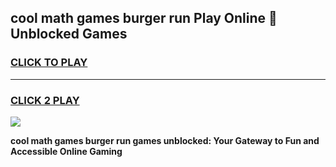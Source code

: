 
## cool math games burger run Play Online 👋 Unblocked Games
<h3>
<a href="https://news.freeplayer.one?title=cool_math_games_burger_run&ref=17CMG">CLICK TO PLAY</a></h3>
<hr>

<h3>
<a href="https://news.freeplayer.one?title=cool_math_games_burger_run&ref=17CMG">CLICK 2 PLAY</a>
  
</h3>

<a href="https://news.freeplayer.one?title=cool_math_games_burger_run&ref=17CMG/"><img src="https://clearcache.store/games.png"></a>


**cool math games burger run games unblocked: Your Gateway to Fun and Accessible Online Gaming**
